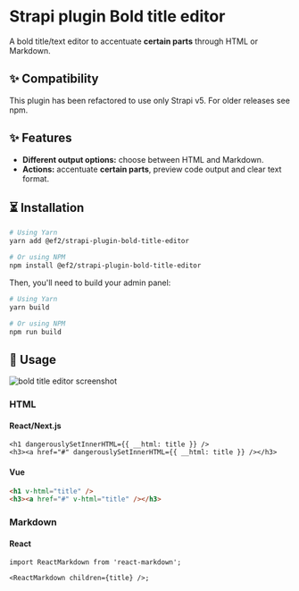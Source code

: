 # Strapi plugin Bold title editor

A bold title/text editor to accentuate **certain parts** through HTML or Markdown.

## ✨ Compatibility

This plugin has been refactored to use only Strapi v5. For older releases see npm.

## ✨ Features

- **Different output options:** choose between HTML and Markdown.
- **Actions:** accentuate **certain parts**, preview code output and clear text format.

## ⏳ Installation

```sh
# Using Yarn
yarn add @ef2/strapi-plugin-bold-title-editor

# Or using NPM
npm install @ef2/strapi-plugin-bold-title-editor
```

Then, you'll need to build your admin panel:

```sh
# Using Yarn
yarn build

# Or using NPM
npm run build
```

## 🎉 Usage

![bold title editor screenshot](./bold-title-editor.png)

### HTML

#### React/Next.js

```tsx
<h1 dangerouslySetInnerHTML={{ __html: title }} />
<h3><a href="#" dangerouslySetInnerHTML={{ __html: title }} /></h3>
```

#### Vue

```html
<h1 v-html="title" />
<h3><a href="#" v-html="title" /></h3>
```

### Markdown

#### React

```tsx
import ReactMarkdown from 'react-markdown';

<ReactMarkdown children={title} />;
```
